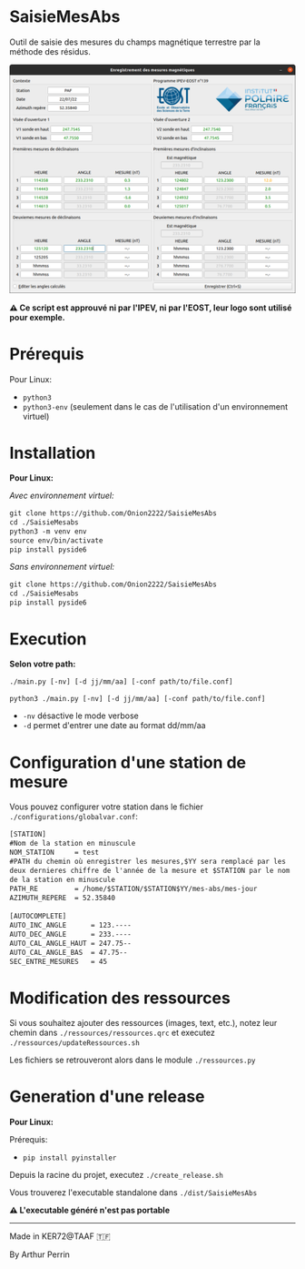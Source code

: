 # SaisieMesAbs
Outil de saisie des mesures du champs magnétique terrestre par la méthode des résidus.

![Alt text](./Screen.png?raw=true "Captrue d'écran de l'application")

**⚠ Ce script est approuvé ni par l'IPEV, ni par l'EOST, leur logo sont utilisé pour exemple.**

# Prérequis
Pour Linux:
* `python3`
* `python3-env` (seulement dans le cas de l'utilisation d'un environnement virtuel)


# Installation
__Pour Linux:__

_Avec environnement virtuel:_
```
git clone https://github.com/Onion2222/SaisieMesAbs
cd ./SaisieMesabs
python3 -m venv env
source env/bin/activate
pip install pyside6
```
_Sans environnement virtuel:_
```
git clone https://github.com/Onion2222/SaisieMesAbs
cd ./SaisieMesabs
pip install pyside6
```

# Execution
__Selon votre path:__
```
./main.py [-nv] [-d jj/mm/aa] [-conf path/to/file.conf]
```
```
python3 ./main.py [-nv] [-d jj/mm/aa] [-conf path/to/file.conf]
```
* `-nv` désactive le mode verbose
* `-d` permet d'entrer une date au format dd/mm/aa

# Configuration d'une station de mesure

Vous pouvez configurer votre station dans le fichier `./configurations/globalvar.conf`:
```
[STATION]
#Nom de la station en minuscule
NOM_STATION     = test
#PATH du chemin où enregistrer les mesures,$YY sera remplacé par les deux dernieres chiffre de l'année de la mesure et $STATION par le nom de la station en minuscule 
PATH_RE         = /home/$STATION/$STATION$YY/mes-abs/mes-jour        
AZIMUTH_REPERE  = 52.35840

[AUTOCOMPLETE]
AUTO_INC_ANGLE      = 123.----
AUTO_DEC_ANGLE      = 233.----
AUTO_CAL_ANGLE_HAUT = 247.75--
AUTO_CAL_ANGLE_BAS  = 47.75--
SEC_ENTRE_MESURES   = 45
```

# Modification des ressources
Si vous souhaitez ajouter des ressources (images, text, etc.), notez leur chemin dans `./ressources/ressources.qrc` et executez `./ressources/updateRessources.sh`

Les fichiers se retrouveront alors dans le module `./ressources.py`

# Generation d'une release
__Pour Linux:__

Prérequis:
* `pip install pyinstaller`

Depuis la racine du projet, executez `./create_release.sh`

Vous trouverez l'executable standalone dans `./dist/SaisieMesAbs`

**⚠ L'executable généré n'est pas portable**

---
Made in KER72@TAAF 🇹🇫

By Arthur Perrin